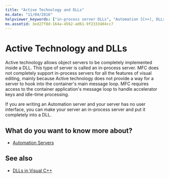 ```yaml
---
title: "Active Technology and DLLs"
ms.date: "11/04/2016"
helpviewer_keywords: ["in-process server DLLs", "Automation [C++], DLLs", "DLLs [C++], Active Technology", "Active technology [C++]", "MFC DLLs [C++], Active Technology"]
ms.assetid: 3ed27f8d-164a-4562-ad61-9f2333404cc7
---
```

# Active Technology and DLLs

Active technology allows object servers to be completely implemented inside a DLL. This type of server is called an in-process server. MFC does not completely support in-process servers for all the features of visual editing, mainly because Active technology does not provide a way for a server to hook into the container's main message loop. MFC requires access to the container application's message loop to handle accelerator keys and idle-time processing.

If you are writing an Automation server and your server has no user interface, you can make your server an in-process server and put it completely into a DLL.

## What do you want to know more about?

- [Automation Servers](../mfc/automation-servers.md)

## See also

- [DLLs in Visual C++](../build/dlls-in-visual-cpp.md)
